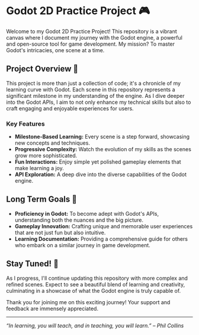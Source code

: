 # Godot 2D Practice Project 🎮

Welcome to my Godot 2D Practice Project! This repository is a vibrant canvas where I document my journey with the Godot engine, a powerful and open-source tool for game development. My mission? To master Godot's intricacies, one scene at a time.

## Project Overview 🌟

This project is more than just a collection of code; it's a chronicle of my learning curve with Godot. Each scene in this repository represents a significant milestone in my understanding of the engine. As I dive deeper into the Godot APIs, I aim to not only enhance my technical skills but also to craft engaging and enjoyable experiences for users.

### Key Features

- **Milestone-Based Learning:** Every scene is a step forward, showcasing new concepts and techniques.
- **Progressive Complexity:** Watch the evolution of my skills as the scenes grow more sophisticated.
- **Fun Interactions:** Enjoy simple yet polished gameplay elements that make learning a joy.
- **API Exploration:** A deep dive into the diverse capabilities of the Godot engine.

## Long Term Goals 🚀

- **Proficiency in Godot:** To become adept with Godot's APIs, understanding both the nuances and the big picture.
- **Gameplay Innovation:** Crafting unique and memorable user experiences that are not just fun but also intuitive.
- **Learning Documentation:** Providing a comprehensive guide for others who embark on a similar journey in game development.

## Stay Tuned! 📢

As I progress, I'll continue updating this repository with more complex and refined scenes. Expect to see a beautiful blend of learning and creativity, culminating in a showcase of what the Godot engine is truly capable of.

Thank you for joining me on this exciting journey! Your support and feedback are immensely appreciated.

---

*“In learning, you will teach, and in teaching, you will learn.” – Phil Collins*
